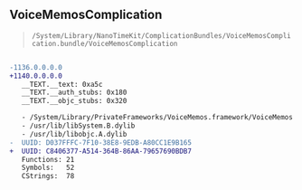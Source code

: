 ## VoiceMemosComplication

> `/System/Library/NanoTimeKit/ComplicationBundles/VoiceMemosComplication.bundle/VoiceMemosComplication`

```diff

-1136.0.0.0.0
+1140.0.0.0.0
   __TEXT.__text: 0xa5c
   __TEXT.__auth_stubs: 0x180
   __TEXT.__objc_stubs: 0x320

   - /System/Library/PrivateFrameworks/VoiceMemos.framework/VoiceMemos
   - /usr/lib/libSystem.B.dylib
   - /usr/lib/libobjc.A.dylib
-  UUID: D037FFFC-7F10-38E8-9EDB-A80CC1E9B165
+  UUID: C8406377-A514-364B-86AA-79657690BDB7
   Functions: 21
   Symbols:   52
   CStrings:  78

```
